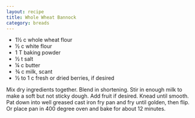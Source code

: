 ```yaml
---
layout: recipe
title: Whole Wheat Bannock
category: breads
---
```

- 1½ c whole wheat flour
- ½ c white flour
- 1 T baking powder
- ½ t salt
- ¼ c butter
- ¾ c milk, scant
- ½ to 1 c fresh or dried berries, if desired

Mix dry ingredients together. Blend in shortening. Stir in enough milk to make a soft but not sticky dough. Add fruit if desired.
Knead until smooth. Pat down into well greased cast iron fry pan and fry until golden, then flip. Or place pan in 400 degree oven and bake for about 12 minutes.
